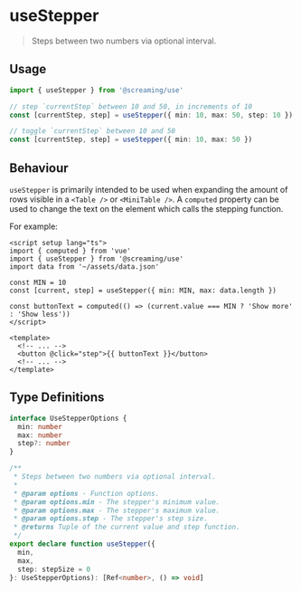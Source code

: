# useStepper

> Steps between two numbers via optional interval.

## Usage

```ts
import { useStepper } from '@screaming/use'

// step `currentStep` between 10 and 50, in increments of 10
const [currentStep, step] = useStepper({ min: 10, max: 50, step: 10 })

// toggle `currentStep` between 10 and 50
const [currentStep, step] = useStepper({ min: 10, max: 50 })
```

## Behaviour

`useStepper` is primarily intended to be used when expanding the amount of rows visible in a `<Table />` or `<MiniTable />`. A `computed` property can be used to change the text on the element which calls the stepping function.

For example:

```vue
<script setup lang="ts">
import { computed } from 'vue'
import { useStepper } from '@screaming/use'
import data from '~/assets/data.json'

const MIN = 10
const [current, step] = useStepper({ min: MIN, max: data.length })

const buttonText = computed(() => (current.value === MIN ? 'Show more' : 'Show less'))
</script>

<template>
  <!-- ... -->
  <button @click="step">{{ buttonText }}</button>
  <!-- ... -->
</template>
```

## Type Definitions

```ts
interface UseStepperOptions {
  min: number
  max: number
  step?: number
}

/**
 * Steps between two numbers via optional interval.
 *
 * @param options - Function options.
 * @param options.min - The stepper's minimum value.
 * @param options.max - The stepper's maximum value.
 * @param options.step - The stepper's step size.
 * @returns Tuple of the current value and step function.
 */
export declare function useStepper({
  min,
  max,
  step: stepSize = 0
}: UseStepperOptions): [Ref<number>, () => void]
```
